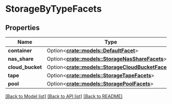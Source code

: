 # StorageByTypeFacets

## Properties

Name | Type | Description | Notes
------------ | ------------- | ------------- | -------------
**container** | Option<[**crate::models::DefaultFacet**](default_facet.md)> |  | [optional]
**nas_share** | Option<[**crate::models::StorageNasShareFacets**](storage_nas_share_facets.md)> |  | [optional]
**cloud_bucket** | Option<[**crate::models::StorageCloudBucketFacets**](storage_cloud_bucket_facets.md)> |  | [optional]
**tape** | Option<[**crate::models::StorageTapeFacets**](storage_tape_facets.md)> |  | [optional]
**pool** | Option<[**crate::models::StoragePoolFacets**](storage_pool_facets.md)> |  | [optional]

[[Back to Model list]](../README.md#documentation-for-models) [[Back to API list]](../README.md#documentation-for-api-endpoints) [[Back to README]](../README.md)


